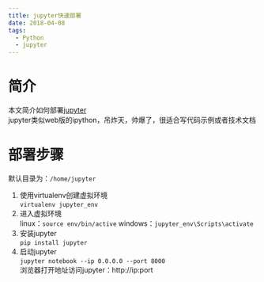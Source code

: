 ```yaml
---
title: jupyter快速部署
date: 2018-04-08
tags: 
  - Python
  - jupyter
---
```

# 简介
本文简介如何部署[jupyter](https://jupyter.org/)  
jupyter类似web版的ipython，吊炸天，帅爆了，很适合写代码示例或者技术文档


<!-- more -->

# 部署步骤

默认目录为：`/home/jupyter`

 1. 使用virtualenv创建虚拟环境  
    `virtualenv jupyter_env`
 2. 进入虚拟环境  
    linux：`source env/bin/active`
    windows：`jupyter_env\Scripts\activate`
 3. 安装jupyter  
    `pip install jupyter`
 4. 启动jupyter  
    `jupyter notebook --ip 0.0.0.0 --port 8000`  
    浏览器打开地址访问jupyter：http://ip:port

